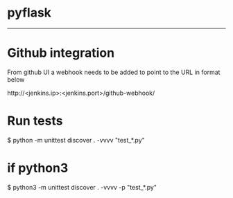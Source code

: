 # pyflask
----------

# Github integration
From github UI a webhook needs to be added to point to the URL in format below

http://<jenkins.ip>:<jenkins.port>/github-webhook/

# Run tests
$ python -m unittest discover . -vvvv "test_*.py"
# if python3
$ python3 -m unittest discover . -vvvv -p "test_*.py"
